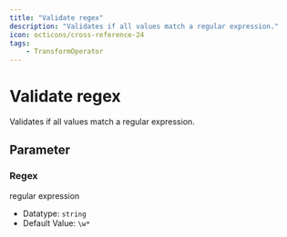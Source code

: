 ```yaml
---
title: "Validate regex"
description: "Validates if all values match a regular expression."
icon: octicons/cross-reference-24
tags: 
    - TransformOperator
---
```

# Validate regex
<!-- This file was generated - DO NOT CHANGE IT MANUALLY -->



Validates if all values match a regular expression.

## Parameter

### Regex

regular expression

- Datatype: `string`
- Default Value: `\w*`



